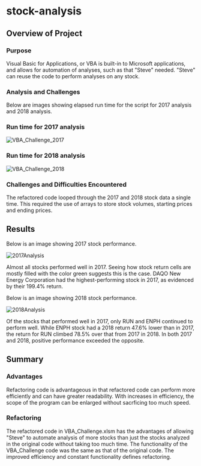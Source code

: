 # stock-analysis

## Overview of Project

### Purpose

Visual Basic for Applications, or VBA is built-in to Microsoft applications, and allows for automation of analyses, such as that "Steve" needed. "Steve" can reuse the code to perform analyses on any stock.

### Analysis and Challenges

Below are images showing elapsed run time for the script for 2017 analysis and 2018 analysis.

### Run time for 2017 analysis

![VBA_Challenge_2017](Images/VBA_Challenge_2017.png) 

### Run time for 2018 analysis

![VBA_Challenge_2018](Images/VBA_Challenge_2018.png)

### Challenges and Difficulties Encountered

The refactored code looped through the 2017 and 2018 stock data a single time. This required the use of arrays to store stock volumes, starting prices and ending prices.

## Results

Below is an image showing 2017 stock performance.

![2017Analysis](Images/2017Analysis.png) 

Almost all stocks performed well in 2017. Seeing how stock return cells are mostly filled with the color green suggests this is the case. DAQO New Energy Corporation had the highest-performing stock in 2017, as evidenced by their 199.4% return.

Below is an image showing 2018 stock performance.

![2018Analysis](Images/2017Analysis.png)

Of the stocks that performed well in 2017, only RUN and ENPH continued to perform well. While ENPH stock had a 2018 return 47.6% lower than in 2017, the return for RUN climbed 78.5% over that from 2017 in 2018. In both 2017 and 2018, positive performance exceeded the opposite.

## Summary

### Advantages

Refactoring code is advantageous in that refactored code can perform more efficiently and can have greater readability. With increases in efficiency, the scope of the program can be enlarged without sacrficing too much speed. 

### Refactoring

The refactored code in VBA_Challenge.xlsm has the advantages of allowing "Steve" to automate analysis of more stocks than just the stocks analyzed in the original code without taking too much time. The functionality of the VBA_Challenge code was the same as that of the original code. The improved efficiency and constant functionality defines refactoring.   